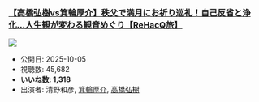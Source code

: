 ### [【高橋弘樹vs箕輪厚介】秩父で満月にお祈り巡礼！自己反省と浄化…人生観が変わる観音めぐり【ReHacQ旅】](https://www.youtube.com/watch?v=LLZH7j5UFgo)
[![](https://img.youtube.com/vi/LLZH7j5UFgo/sddefault.jpg)](https://www.youtube.com/watch?v=LLZH7j5UFgo)
-   公開日: 2025-10-05
-   視聴数: 45,682
-   **いいね数: 1,318**
-   出演者: 清野和彦, [箕輪厚介](/rehacq_fan/people/箕輪厚介 "wikilink"), [高橋弘樹](/rehacq_fan/people/高橋弘樹 "wikilink")
